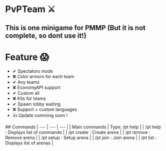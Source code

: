 # PvPTeam ⚔
This is one minigame for PMMP (But it is not complete, so dont use it!)
-

# Feature 😱

- ✔ Spectators mode
- ❌ Color armors for each team
- ✔ Any teams
- ❌ EconomyAPI support
- ✔ Custom all
- ❌ Kits for teams
- ✔ Spawn lobby waiting
- ❌ Support + custom languages
- 👍 Update comming soon !
</div>
## Commands 
| --- | --- | --- |
| Main commands | Type: /pt help |
| /pt help : Displays list of commands |
| /pt create : Create arena |
| /pt remove : Remove arena |
| /pt setup : Setup arena |
| /pt join : Join arena |
| /pt list : Displays list of arenas |
<br>
